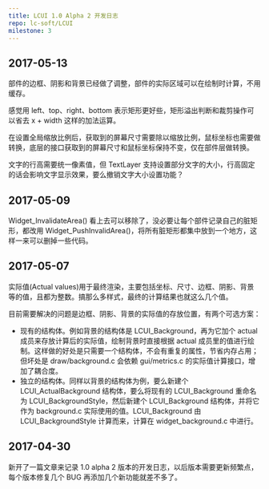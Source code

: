 ```yaml
---
title: LCUI 1.0 Alpha 2 开发日志
repo: lc-soft/LCUI
milestone: 3
---
```

## 2017-05-13
部件的边框、阴影和背景已经做了调整，部件的实际区域可以在绘制时计算，不用缓存。

感觉用 left、top、right、bottom 表示矩形更好些，矩形溢出判断和裁剪操作可以省去 x + width 这样的加法运算。

在设置全局缩放比例后，获取到的屏幕尺寸需要除以缩放比例，鼠标坐标也需要做转换，底层的接口获取到的屏幕尺寸和鼠标坐标保持不变，仅在部件层做转换。

文字的行高需要统一像素值，但 TextLayer 支持设置部分文字的大小，行高固定的话会影响文字显示效果，要么撤销文字大小设置功能？

## 2017-05-09
Widget_InvalidateArea() 看上去可以移除了，没必要让每个部件记录自己的脏矩形，都改用 Widget_PushInvalidArea()，将所有脏矩形都集中放到一个地方，这样一来可以删掉一些代码。

## 2017-05-07
实际值(Actual values)用于最终渲染，主要包括坐标、尺寸、边框、阴影、背景等的值，且都为整数。搞那么多样式，最终的计算结果也就这么几个值。

目前需要解决的问题是边框、阴影、背景的实际值的存放位置，有两个可选方案：

- 现有的结构体。例如背景的结构体是 LCUI_Background，再为它加个 actual 成员来存放计算后的实际值，绘制背景时直接根据 actual 成员里的值进行绘制。这样做的好处是只需要一个结构体，不会有重复的属性，节省内存占用；但坏处是 draw/background.c 会依赖 gui/metrics.c 的实际值计算接口，增加了耦合度。
- 独立的结构体。同样以背景的结构体为例，要么新建个 LCUI_ActualBackground 结构体，要么将现有的 LCUI_Background 重命名为 LCUI_BackgroundStyle，然后新建个 LCUI_Background 结构体，并将它作为 background.c 实际使用的值。LCUI_Background 由 LCUI_BackgroundStyle 计算而来，计算在 widget_background.c 中进行。

## 2017-04-30
新开了一篇文章来记录 1.0 alpha 2 版本的开发日志，以后版本需要更新频繁点，每个版本修复几个 BUG 再添加几个新功能就差不多了。
